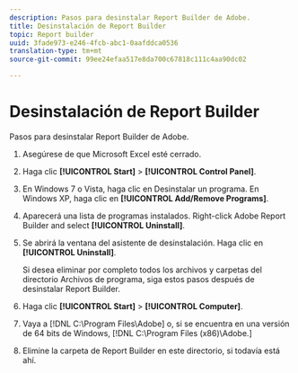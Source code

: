 ```yaml
---
description: Pasos para desinstalar Report Builder de Adobe.
title: Desinstalación de Report Builder
topic: Report builder
uuid: 3fade973-e246-4fcb-abc1-0aafddca0536
translation-type: tm+mt
source-git-commit: 99ee24efaa517e8da700c67818c111c4aa90dc02

---
```



# Desinstalación de Report Builder

Pasos para desinstalar Report Builder de Adobe.

1. Asegúrese de que Microsoft Excel esté cerrado.
1. Haga clic **[!UICONTROL Start]** > **[!UICONTROL Control Panel]**.
1. En Windows 7 o Vista, haga clic en Desinstalar un programa. En Windows XP, haga clic en **[!UICONTROL Add/Remove Programs]**.
1. Aparecerá una lista de programas instalados. Right-click Adobe Report Builder and select **[!UICONTROL Uninstall]**.
1. Se abrirá la ventana del asistente de desinstalación. Haga clic en **[!UICONTROL Uninstall]**.

   Si desea eliminar por completo todos los archivos y carpetas del directorio Archivos de programa, siga estos pasos después de desinstalar Report Builder.
1. Haga clic **[!UICONTROL Start]** > **[!UICONTROL Computer]**.
1. Vaya a [!DNL C:\Program Files\Adobe\] o, si se encuentra en una versión de 64 bits de Windows, [!DNL C:\Program Files (x86)\Adobe.]
1. Elimine la carpeta de Report Builder en este directorio, si todavía está ahí.
